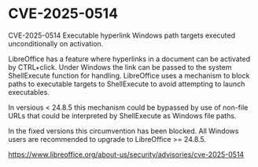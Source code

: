 # CVE-2025-0514

CVE-2025-0514
Executable hyperlink Windows path targets executed unconditionally on activation.

LibreOffice has a feature where hyperlinks in a document can be activated by CTRL+click. Under Windows the link can be passed to the system ShellExecute function for handling. LibreOffice uses a mechanism to block paths to executable targets to ShellExecute to avoid attempting to launch executables.

In versious < 24.8.5 this mechanism could be bypassed by use of non-file URLs that could be interpreted by ShellExecute as Windows file paths.

In the fixed versions this circumvention has been blocked. All Windows users are recommended to upgrade to LibreOffice >= 24.8.5.

https://www.libreoffice.org/about-us/security/advisories/cve-2025-0514
